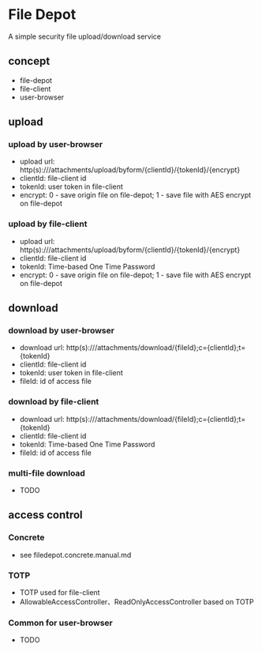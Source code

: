 # File Depot

A simple security file upload/download service

## concept

- file-depot
- file-client
- user-browser

## upload

### upload by user-browser

- upload url: http(s)://<fileserver>/attachments/upload/byform/{clientId}/{tokenId}/{encrypt}
- clientId: file-client id
- tokenId: user token in file-client
- encrypt: 0 - save origin file on file-depot; 1 - save file with AES encrypt on file-depot

### upload by file-client

- upload url: http(s)://<fileserver>/attachments/upload/byform/{clientId}/{tokenId}/{encrypt}
- clientId: file-client id
- tokenId: Time-based One Time Password
- encrypt: 0 - save origin file on file-depot; 1 - save file with AES encrypt on file-depot

## download

### download by user-browser

- download url: http(s)://<fileserver>/attachments/download/{fileId};c={clientId};t={tokenId}
- clientId: file-client id
- tokenId: user token in file-client
- fileId: id of access file

### download by file-client

- download url: http(s)://<fileserver>/attachments/download/{fileId};c={clientId};t={tokenId}
- clientId: file-client id
- tokenId: Time-based One Time Password
- fileId: id of access file

### multi-file download

- TODO

## access control

### Concrete

- see filedepot.concrete.manual.md

### TOTP

- TOTP used for file-client
- AllowableAccessController、ReadOnlyAccessController based on TOTP

### Common for user-browser

- TODO
